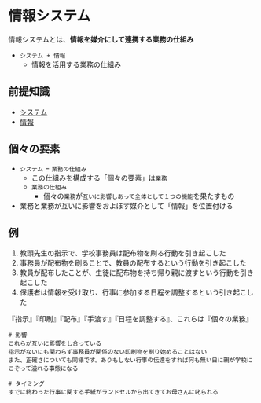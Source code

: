 # 情報システム

情報システムとは、**情報を媒介にして連携する業務の仕組み**

* `システム + 情報`
    * 情報を活用する業務の仕組み

## 前提知識

* [システム](01)
* [情報](02)

## 個々の要素

* `システム` = `業務の仕組み`
    * この仕組みを構成する「個々の要素」は`業務`
    * `業務の仕組み`
        * 個々の`業務`が`互いに影響しあって全体として１つの機能`を果たすもの
* 業務と業務が互いに影響をおよぼす媒介として「情報」を位置付ける

## 例

1. 教頭先生の指示で、学校事務員は配布物を刷る行動を引き起こした
2. 事務員が配布物を刷ることで、教員の配布するという行動を引き起こした
3. 教員が配布したことが、生徒に配布物を持ち帰り親に渡すという行動を引き起こした
4. 保護者は情報を受け取り、行事に参加する日程を調整するという引き起こした

『指示』『印刷』『配布』『手渡す』『日程を調整する』、これらは『個々の業務』

```text
# 影響
これらが互いに影響をし合っている
指示がないにも関わらず事務員が関係のない印刷物を刷り始めることはない
また、正確さについても同様です。ありもしない行事の伝達をすれば何も無い日に親が学校にこぞって溢れる事態になる

# タイミング
すでに終わった行事に関する手紙がランドセルから出てきてお母さんに叱られる
```